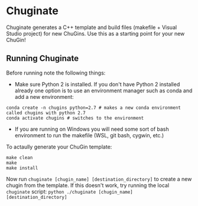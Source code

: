 # Chuginate

Chuginate generates a C++ template and build files (makefile + Visual Studio project) for new ChuGins. Use this as a starting point for your new ChuGin!

## Running Chuginate

Before running note the following things:

- Make sure Python 2 is installed. If you don't have Python 2 installed already one option is to use 
an environment manager such as conda and add a new environment:

```
conda create -n chugins python=2.7 # makes a new conda environment called chugins with python 2.7
conda activate chugins # switches to the environment
```

- If you are running on Windows you will need some sort of bash environment to run the makefile (WSL, git bash, cygwin, etc.)

To actaully generate your ChuGin template:
```
make clean
make
make install
```

Now run `chuginate [chugin_name] [destination_directory]` to create a new chugin from the template. 
If this doesn't work, try running the local `chuginate` script: `python ./chuginate [chugin_name] [destination_directory]`
